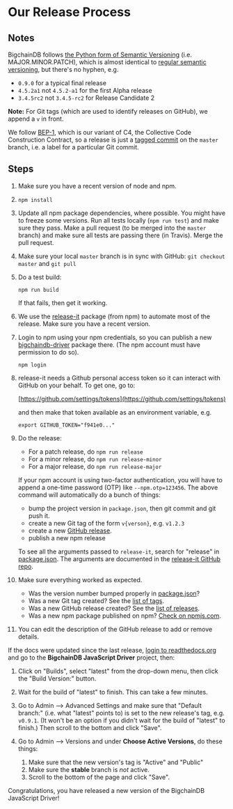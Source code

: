 <!---
Copyright BigchainDB GmbH and BigchainDB contributors
SPDX-License-Identifier: (Apache-2.0 AND CC-BY-4.0)
Code is Apache-2.0 and docs are CC-BY-4.0
--->

# Our Release Process

## Notes

BigchainDB follows
[the Python form of Semantic Versioning](https://packaging.python.org/tutorials/distributing-packages/#choosing-a-versioning-scheme)
(i.e. MAJOR.MINOR.PATCH),
which is almost identical
to [regular semantic versioning](http://semver.org/), but there's no hyphen, e.g.

- `0.9.0` for a typical final release
- `4.5.2a1` not `4.5.2-a1` for the first Alpha release
- `3.4.5rc2` not `3.4.5-rc2` for Release Candidate 2

**Note:** For Git tags (which are used to identify releases on GitHub), we append a `v` in front.

We follow [BEP-1](https://github.com/bigchaindb/BEPs/tree/master/1), which is our variant of C4, the Collective Code Construction Contract, so a release is just a [tagged commit](https://git-scm.com/book/en/v2/Git-Basics-Tagging) on the `master` branch, i.e. a label for a particular Git commit.

## Steps

1. Make sure you have a recent version of node and npm.
1. `npm install`
1. Update all npm package dependencies, where possible. You might have to freeze some versions. Run all tests locally (`npm run test`) and make sure they pass. Make a pull request (to be merged into the `master` branch) and make sure all tests are passing there (in Travis). Merge the pull request.
1. Make sure your local `master` branch is in sync with GitHub: `git checkout master` and `git pull`
1. Do a test build:

   `npm run build`

   If that fails, then get it working.
1. We use the [release-it](https://www.npmjs.com/package/release-it) package (from npm) to automate most of the release. Make sure you have a recent version.
1. Login to npm using your npm credentials, so you can publish a new [bigchaindb-driver](https://www.npmjs.com/package/bigchaindb-driver) package there. (The npm account must have permission to do so).

   `npm login`

1. release-it needs a Github personal access token so it can interact with GitHub on your behalf. To get one, go to:

   [https://github.com/settings/tokens](https://github.com/settings/tokens)

   and then make that token available as an environment variable, e.g.

   `export GITHUB_TOKEN="f941e0..."`

1. Do the release:

   - For a patch release, do `npm run release`
   - For a minor release, do `npm run release-minor`
   - For a major release, do `npm run release-major`

   If your npm account is using two-factor authentication,
   you will have to append a one-time password (OTP) like `--npm.otp=123456`.
   The above command will automatically do a bunch of things:

   - bump the project version in `package.json`, then git commit and git push it.
   - create a new Git tag of the form `v{verson}`, e.g. `v1.2.3`
   - create a new [GitHub release](https://github.com/bigchaindb/js-bigchaindb-driver/releases).
   - publish a new npm release

   To see all the arguments passed to `release-it`, search for "release" in [package.json](package.json). The arguments are documented in the [release-it GitHub repo](https://github.com/release-it/release-it).

1. Make sure everything worked as expected.

   - Was the version number bumped properly in [package.json](package.json)?
   - Was a new Git tag created? See the [list of tags](https://github.com/bigchaindb/js-bigchaindb-driver/tags).
   - Was a new GitHub release created? See the [list of releases](https://github.com/bigchaindb/js-bigchaindb-driver/releases).
   - Was a new npm package published on npm? [Check on npmjs.com](https://www.npmjs.com/package/bigchaindb-driver).

1. You can edit the description of the GitHub release to add or remove details.

If the docs were updated since the last release, [login to readthedocs.org](https://readthedocs.org/accounts/login/) and go to the **BigchainDB JavaScript Driver** project, then:

1. Click on "Builds", select "latest" from the drop-down menu, then click the "Build Version:" button.
1. Wait for the build of "latest" to finish. This can take a few minutes.
1. Go to Admin --> Advanced Settings
   and make sure that "Default branch:" (i.e. what "latest" points to)
   is set to the new release's tag, e.g. `v0.9.1`.
   (It won't be an option if you didn't wait for the build of "latest" to finish.)
   Then scroll to the bottom and click "Save".
1. Go to Admin --> Versions
   and under **Choose Active Versions**, do these things:

   1. Make sure that the new version's tag is "Active" and "Public"
   1. Make sure the **stable** branch is _not_ active.
   1. Scroll to the bottom of the page and click "Save".

Congratulations, you have released a new version of the BigchainDB JavaScript Driver!
